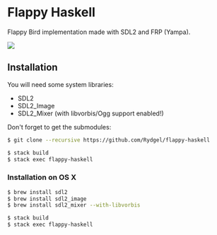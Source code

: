 # Flappy Haskell

Flappy Bird implementation made with SDL2 and FRP (Yampa).

![](bird.gif)

## Installation

You will need some system libraries:
 - SDL2
 - SDL2_Image
 - SDL2_Mixer (with libvorbis/Ogg support enabled!)

Don't forget to get the submodules:

```bash
$ git clone --recursive https://github.com/Rydgel/flappy-haskell
```

```bash
$ stack build
$ stack exec flappy-haskell
```

### Installation on OS X

```bash
$ brew install sdl2
$ brew install sdl2_image
$ brew install sdl2_mixer --with-libvorbis

$ stack build
$ stack exec flappy-haskell
```
